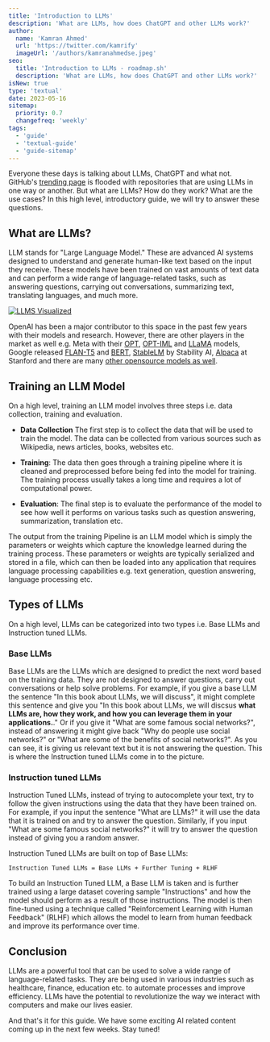 ```yaml
---
title: 'Introduction to LLMs'
description: 'What are LLMs, how does ChatGPT and other LLMs work?'
author:
  name: 'Kamran Ahmed'
  url: 'https://twitter.com/kamrify'
  imageUrl: '/authors/kamranahmedse.jpeg'
seo:
  title: 'Introduction to LLMs - roadmap.sh'
  description: 'What are LLMs, how does ChatGPT and other LLMs work?'
isNew: true
type: 'textual'
date: 2023-05-16
sitemap:
  priority: 0.7
  changefreq: 'weekly'
tags:
  - 'guide'
  - 'textual-guide'
  - 'guide-sitemap'
---
```


Everyone these days is talking about LLMs, ChatGPT and what not. GitHub's [trending page](https://github.com/trending) is flooded with repositories that are using LLMs in one way or another. But what are LLMs? How do they work? What are the use cases? In this high level, introductory guide, we will try to answer these questions.

## What are LLMs?

LLM stands for "Large Language Model." These are advanced AI systems designed to understand and generate human-like text based on the input they receive. These models have been trained on vast amounts of text data and can perform a wide range of language-related tasks, such as answering questions, carrying out conversations, summarizing text, translating languages, and much more.

[![LLMS Visualized](/guides/llms.png)](https://twitter.com/kamrify/status/1658271217189634049)


OpenAI has been a major contributor to this space in the past few years with their models and research. However, there are other players in the market as well e.g. Meta with their [OPT](https://huggingface.co/facebook/opt-66b), [OPT-IML](https://huggingface.co/facebook/opt-iml-30b) and [LLaMA](https://ai.facebook.com/blog/large-language-model-llama-meta-ai/) models, Google released [FLAN-T5](https://huggingface.co/google/flan-t5-xxl) and [BERT](https://huggingface.co/bert-base-uncased), [StableLM](https://github.com/stability-AI/stableLM/) by Stability AI, [Alpaca](https://crfm.stanford.edu/2023/03/13/alpaca.html) at Stanford and there are many [other opensource models as well](https://github.com/Hannibal046/Awesome-LLM).

## Training an LLM Model

On a high level, training an LLM model involves three steps i.e. data collection, training and evaluation. 

- **Data Collection** The first step is to collect the data that will be used to train the model. The data can be collected from various sources such as Wikipedia, news articles, books, websites etc.

- **Training**: The data then goes through a training pipeline where it is cleaned and preprocessed before being fed into the model for training. The training process usually takes a long time and requires a lot of computational power.

- **Evaluation**: The final step is to evaluate the performance of the model to see how well it performs on various tasks such as question answering, summarization, translation etc.

The output from the training Pipeline is an LLM model which is simply the parameters or weights which capture the knowledge learned during the training process. These parameters or weights are typically serialized and stored in a file, which can then be loaded into any application that requires language processing capabilities e.g. text generation, question answering, language processing etc.

## Types of LLMs

On a high level, LLMs can be categorized into two types i.e. Base LLMs and Instruction tuned LLMs.

### Base LLMs

Base LLMs are the LLMs which are designed to predict the next word based on the training data. They are not designed to answer questions, carry out conversations or help solve problems. For example, if you give a base LLM the sentence "In this book about LLMs, we will discuss", it might complete this sentence and give you "In this book about LLMs, we will discsus **what LLMs are, how they work, and how you can leverage them in your applications.**." Or if you give it "What are some famous social networks?", instead of answering it might give back "Why do people use social networks?" or "What are some of the benefits of social networks?". As you can see, it is giving us relevant text but it is not answering the question. This is where the Instruction tuned LLMs come in to the picture.

### Instruction tuned LLMs

Instruction Tuned LLMs, instead of trying to autocomplete your text, try to follow the given instructions using the data that they have been trained on. For example, if you input the sentence "What are LLMs?" it will use the data that it is trained on and try to answer the question. Similarly, if you input "What are some famous social networks?" it will try to answer the question instead of giving you a random answer.

Instruction Tuned LLMs are built on top of Base LLMs:

```
Instruction Tuned LLMs = Base LLMs + Further Tuning + RLHF
```

To build an Instruction Tuned LLM, a Base LLM is taken and is further trained using a large dataset covering sample "Instructions" and how the model should perform as a result of those instructions. The model is then fine-tuned using a technique called "Reinforcement Learning with Human Feedback" (RLHF) which allows the model to learn from human feedback and improve its performance over time.


## Conclusion

LLMs are a powerful tool that can be used to solve a wide range of language-related tasks. They are being used in various industries such as healthcare, finance, education etc. to automate processes and improve efficiency. LLMs have the potential to revolutionize the way we interact with computers and make our lives easier.

And that's it for this guide. We have some exciting AI related content coming up in the next few weeks. Stay tuned!



